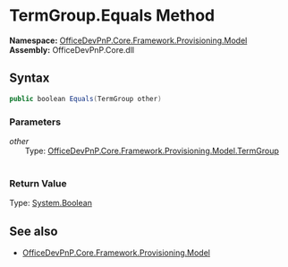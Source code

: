 # TermGroup.Equals Method  
**Namespace:** [OfficeDevPnP.Core.Framework.Provisioning.Model](OfficeDevPnP.Core.Framework.Provisioning.Model.md)  
**Assembly:** OfficeDevPnP.Core.dll  
## Syntax
```C#
public boolean Equals(TermGroup other)
```
### Parameters
*other*  
&emsp;&emsp;Type: [OfficeDevPnP.Core.Framework.Provisioning.Model.TermGroup](OfficeDevPnP.Core.Framework.Provisioning.Model.TermGroup.md) 
&emsp;&emsp;  
  
### Return Value
Type: [System.Boolean](System.Boolean.md  
)
## See also
- [OfficeDevPnP.Core.Framework.Provisioning.Model](OfficeDevPnP.Core.Framework.Provisioning.Model.md)
